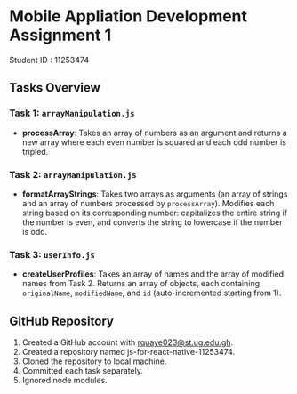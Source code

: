 # Mobile Appliation Development Assignment 1

Student ID : 11253474

## Tasks Overview

### Task 1: `arrayManipulation.js`

- **processArray**: Takes an array of numbers as an argument and returns a new array where each even number is squared and each odd number is tripled.

### Task 2: `arrayManipulation.js`

- **formatArrayStrings**: Takes two arrays as arguments (an array of strings and an array of numbers processed by `processArray`). Modifies each string based on its corresponding number: capitalizes the entire string if the number is even, and converts the string to lowercase if the number is odd.

### Task 3: `userInfo.js`

- **createUserProfiles**: Takes an array of names and the array of modified names from Task 2. Returns an array of objects, each containing `originalName`, `modifiedName`, and `id` (auto-incremented starting from 1).

## GitHub Repository
1. Created a GitHub account with rquaye023@st.ug.edu.gh.
2. Created a repository named js-for-react-native-11253474.
3. Cloned the repository to local machine.
4. Committed each task separately.
5. Ignored node modules.
